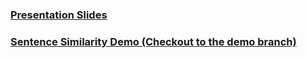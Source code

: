 ### [Presentation Slides](https://kostasx.github.io/Discover-Embeddings-with-TensorFlow.js/)

### [Sentence Similarity Demo (Checkout to the demo branch)](https://github.com/kostasx/Discover-Embeddings-with-TensorFlow.js/tree/demo)